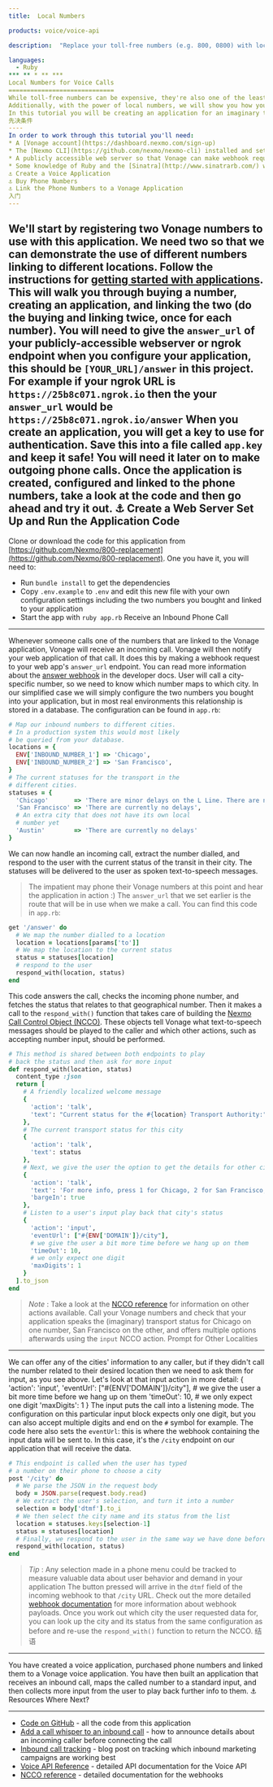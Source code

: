 ```yaml
---
title:  Local Numbers

products: voice/voice-api

description:  "Replace your toll-free numbers (e.g. 800, 0800) with local geographical numbers that allow you to provide a better customer service. Users can make cheaper calls and you can offer location-sensitive information when they contact you."

languages:
  - Ruby
*** ** * ** ***
Local Numbers for Voice Calls
=============================
While toll-free numbers can be expensive, they're also one of the least personal ways to provide a customer with a way to reach you. So with that in mind, we're going to replace your expensive toll-free number with multiple localized regional numbers. This will allow you to give your customers a friendly local number to dial while saving you on expensive toll-free number rental costs.
Additionally, with the power of local numbers, we will show you how you can take some smart steps to provide a more bespoke experience for anyone dialled in, while simultaneously collecting valuable information about your customers' ever-changing requirements.
In this tutorial you will be creating an application for an imaginary transit authority, allowing users to dial in with a local number, instantly getting an update on their local transit system, and additionally allowing them to get an update on other cities if desired.
先决条件
----
In order to work through this tutorial you'll need:
* A [Vonage account](https://dashboard.nexmo.com/sign-up)
* The [Nexmo CLI](https://github.com/nexmo/nexmo-cli) installed and set up
* A publicly accessible web server so that Vonage can make webhook requests to your app. You can learn more about webhooks in our [webhooks guide](/concepts/guides/webhooks) and it includes information on [using ngrok to expose your local webserver](/tools/ngrok)
* Some knowledge of Ruby and the [Sinatra](http://www.sinatrarb.com/) web framework
⚓ Create a Voice Application
⚓ Buy Phone Numbers
⚓ Link the Phone Numbers to a Vonage Application
入门
---
```

We'll start by registering two Vonage numbers to use with this application. We need two so that we can demonstrate the use of different numbers linking to different locations. Follow the instructions for [getting started with applications](https://developer.nexmo.com/concepts/guides/applications#getting-started-with-applications). This will walk you through buying a number, creating an application, and linking the two (do the buying and linking twice, once for each number).
You will need to give the `answer_url` of your publicly-accessible webserver or ngrok endpoint when you configure your application, this should be `[YOUR_URL]/answer` in this project. For example if your ngrok URL is `https://25b8c071.ngrok.io` then the your `answer_url` would be `https://25b8c071.ngrok.io/answer`
When you create an application, you will get a key to use for authentication. Save this into a file called `app.key` and keep it safe\! You will need it later on to make outgoing phone calls.
Once the application is created, configured and linked to the phone numbers, take a look at the code and then go ahead and try it out.
⚓ Create a Web Server
Set Up and Run the Application Code
-----------------------------------
Clone or download the code for this application from [https://github.com/Nexmo/800-replacement](https://github.com/Nexmo/800-replacement).
One you have it, you will need to:
* Run `bundle install` to get the dependencies
* Copy `.env.example` to `.env` and edit this new file with your own configuration settings including the two numbers you bought and linked to your application
* Start the app with `ruby app.rb`
Receive an Inbound Phone Call
-----------------------------
Whenever someone calls one of the numbers that are linked to the Vonage application, Vonage will receive an incoming call. Vonage will then notify your web application of that call. It does this by making a webhook request to your web app's `answer_url` endpoint. You can read more information about the [answer webhook](/voice/voice-api/webhook-reference#answer-webhook) in the developer docs.
User will call a city-specific number, so we need to know which number maps to which city. In our simplified case we will simply configure the two numbers you bought into your application, but in most real environments this relationship is stored in a database. The configuration can be found in `app.rb`:
```ruby
# Map our inbound numbers to different cities.
# In a production system this would most likely
# be queried from your database.
locations = {
  ENV['INBOUND_NUMBER_1'] => 'Chicago',
  ENV['INBOUND_NUMBER_2'] => 'San Francisco',
}
# The current statuses for the transport in the
# different cities.
statuses = {
  'Chicago'       => 'There are minor delays on the L Line. There are no further delays.',
  'San Francisco' => 'There are currently no delays',
  # An extra city that does not have its own local
  # number yet
  'Austin'        => 'There are currently no delays'
}
```
We can now handle an incoming call, extract the number dialled, and respond to the user with the current status of the transit in their city. The statuses will be delivered to the user as spoken text-to-speech messages.

> The impatient may phone their Vonage numbers at this point and hear the application in action :)
The `answer_url` that we set earlier is the route that will be in use when we make a call. You can find this code in `app.rb`:
```ruby
get '/answer' do
  # We map the number dialled to a location
  location = locations[params['to']]
  # We map the location to the current status
  status = statuses[location]
  # respond to the user
  respond_with(location, status)
end
```
This code answers the call, checks the incoming phone number, and fetches the status that relates to that geographical number. Then it makes a call to the `respond_with()` function that takes care of building the [Nexmo Call Control Object (NCCO)](/voice/guides/ncco). These objects tell Vonage what text-to-speech messages should be played to the caller and which other actions, such as accepting number input, should be performed.
```ruby
# This method is shared between both endpoints to play
# back the status and then ask for more input
def respond_with(location, status)
  content_type :json
  return [
    # A friendly localized welcome message
    {
      'action': 'talk',
      'text': "Current status for the #{location} Transport Authority:"
    },
    # The current transport status for this city
    {
      'action': 'talk',
      'text': status
    },
    # Next, we give the user the option to get the details for other cities as well
    {
      'action': 'talk',
      'text': 'For more info, press 1 for Chicago, 2 for San Francisco, and 3 for Austin. Or hang up to end your call.',
      'bargeIn': true
    },
    # Listen to a user's input play back that city's status
    {
      'action': 'input',
      'eventUrl': ["#{ENV['DOMAIN']}/city"],
      # we give the user a bit more time before we hang up on them
      'timeOut': 10,
      # we only expect one digit
      'maxDigits': 1
    }
  ].to_json
end
```

> *Note* : Take a look at the [NCCO reference](/voice/guides/ncco-reference) for information on other actions available.
Call your Vonage numbers and check that your application speaks the (imaginary) transport status for Chicago on one number, San Francisco on the other, and offers multiple options afterwards using the `input` NCCO action.
Prompt for Other Localities
---------------------------
We can offer any of the cities' information to any caller, but if they didn't call the number related to their desired location then we need to ask them for input, as you see above. Let's look at that input action in more detail:
    {
        'action': 'input',
        'eventUrl': ["#{ENV['DOMAIN']}/city"],
        # we give the user a bit more time before we hang up on them
        'timeOut': 10,
        # we only expect one digit
        'maxDigits': 1
    }
The input puts the call into a listening mode. The configuration on this particular input block expects only one digit, but you can also accept multiple digits and end on the `#` symbol for example. The code here also sets the `eventUrl`: this is where the webhook containing the input data will be sent to. In this case, it's the `/city` endpoint on our application that will receive the data.
```ruby
# This endpoint is called when the user has typed
# a number on their phone to choose a city
post '/city' do
  # We parse the JSON in the request body
  body = JSON.parse(request.body.read)
  # We extract the user's selection, and turn it into a number
  selection = body['dtmf'].to_i
  # We then select the city name and its status from the list
  location = statuses.keys[selection-1]
  status = statuses[location]
  # Finally, we respond to the user in the same way we have done before
  respond_with(location, status)
end
```

> *Tip* : Any selection made in a phone menu could be tracked to measure valuable data about user behavior and demand in your application
The button pressed will arrive in the `dtmf` field of the incoming webhook to that `/city` URL. Check out the more detailed [webhook documentation](/voice/voice-api/webhook-reference#input) for more information about webhook payloads.
Once you work out which city the user requested data for, you can look up the city and its status from the same configuration as before and re-use the `respond_with()` function to return the NCCO.
结语
---
You have created a voice application, purchased phone numbers and linked them to a Vonage voice application. You have then built an application that receives an inbound call, maps the called number to a standard input, and then collects more input from the user to play back further info to them.
⚓ Resources
Where Next?

---

* [Code on GitHub](https://github.com/Nexmo/800-replacement) - all the code from this application
* [Add a call whisper to an inbound call](https://developer.nexmo.com/tutorials/add-a-call-whisper-to-an-inbound-call) - how to announce details about an incoming caller before connecting the call
* [Inbound call tracking](https://www.nexmo.com/blog/2017/08/03/inbound-voice-call-campaign-tracking-dr/) - blog post on tracking which inbound marketing campaigns are working best
* [Voice API Reference](/api/voice) - detailed API documentation for the Voice API
* [NCCO reference](/voice/guides/ncco-reference) - detailed documentation for the webhooks

